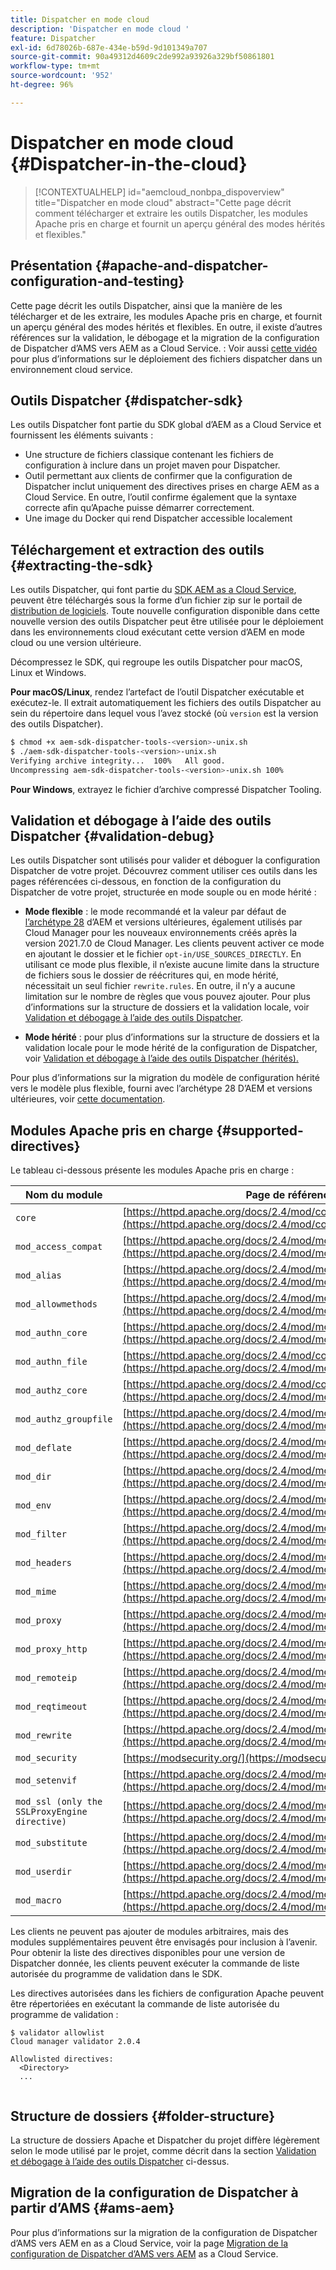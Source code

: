 ```yaml
---
title: Dispatcher en mode cloud
description: 'Dispatcher en mode cloud '
feature: Dispatcher
exl-id: 6d78026b-687e-434e-b59d-9d101349a707
source-git-commit: 90a49312d4609c2de992a93926a329bf50861801
workflow-type: tm+mt
source-wordcount: '952'
ht-degree: 96%

---
```


# Dispatcher en mode cloud {#Dispatcher-in-the-cloud}

>[!CONTEXTUALHELP]
>id="aemcloud_nonbpa_dispoverview"
>title="Dispatcher en mode cloud"
>abstract="Cette page décrit comment télécharger et extraire les outils Dispatcher, les modules Apache pris en charge et fournit un aperçu général des modes hérités et flexibles."

## Présentation {#apache-and-dispatcher-configuration-and-testing}

Cette page décrit les outils Dispatcher, ainsi que la manière de les télécharger et de les extraire, les modules Apache pris en charge, et fournit un aperçu général des modes hérités et flexibles. En outre, il existe d’autres références sur la validation, le débogage et la migration de la configuration de Dispatcher d’AMS vers AEM as a Cloud Service. : Voir aussi [cette vidéo](https://experienceleague.adobe.com/docs/experience-manager-learn/cloud-service/cloud-5/cloud5-aem-dispatcher-cloud.html) pour plus d’informations sur le déploiement des fichiers dispatcher dans un environnement cloud service.

## Outils Dispatcher {#dispatcher-sdk}

Les outils Dispatcher font partie du SDK global d’AEM as a Cloud Service et fournissent les éléments suivants :

* Une structure de fichiers classique contenant les fichiers de configuration à inclure dans un projet maven pour Dispatcher.
* Outil permettant aux clients de confirmer que la configuration de Dispatcher inclut uniquement des directives prises en charge AEM as a Cloud Service. En outre, l’outil confirme également que la syntaxe correcte afin qu’Apache puisse démarrer correctement.
* Une image du Docker qui rend Dispatcher accessible localement

## Téléchargement et extraction des outils {#extracting-the-sdk}

Les outils Dispatcher, qui font partie du [SDK AEM as a Cloud Service](/help/implementing/developing/introduction/aem-as-a-cloud-service-sdk.md), peuvent être téléchargés sous la forme d’un fichier zip sur le portail de [distribution de logiciels](https://downloads.experiencecloud.adobe.com/content/software-distribution/en/aemcloud.html). Toute nouvelle configuration disponible dans cette nouvelle version des outils Dispatcher peut être utilisée pour le déploiement dans les environnements cloud exécutant cette version d’AEM en mode cloud ou une version ultérieure.

Décompressez le SDK, qui regroupe les outils Dispatcher pour macOS, Linux et Windows.

**Pour macOS/Linux**, rendez l’artefact de l’outil Dispatcher exécutable et exécutez-le. Il extrait automatiquement les fichiers des outils Dispatcher au sein du répertoire dans lequel vous l’avez stocké (où `version` est la version des outils Dispatcher).

```bash
$ chmod +x aem-sdk-dispatcher-tools-<version>-unix.sh
$ ./aem-sdk-dispatcher-tools-<version>-unix.sh
Verifying archive integrity...  100%   All good.
Uncompressing aem-sdk-dispatcher-tools-<version>-unix.sh 100%
```

**Pour Windows**, extrayez le fichier d’archive compressé Dispatcher Tooling.

## Validation et débogage à l’aide des outils Dispatcher {#validation-debug}

Les outils Dispatcher sont utilisés pour valider et déboguer la configuration Dispatcher de votre projet. Découvrez comment utiliser ces outils dans les pages référencées ci-dessous, en fonction de la configuration du Dispatcher de votre projet, structurée en mode souple ou en mode hérité :

* **Mode flexible** : le mode recommandé et la valeur par défaut de [l’archétype 28](https://experienceleague.adobe.com/docs/experience-manager-core-components/using/developing/archetype/overview.html?lang=fr) d’AEM et versions ultérieures, également utilisés par Cloud Manager pour les nouveaux environnements créés après la version 2021.7.0 de Cloud Manager. Les clients peuvent activer ce mode en ajoutant le dossier et le fichier `opt-in/USE_SOURCES_DIRECTLY`. En utilisant ce mode plus flexible, il n’existe aucune limite dans la structure de fichiers sous le dossier de réécritures qui, en mode hérité, nécessitait un seul fichier `rewrite.rules`. En outre, il n’y a aucune limitation sur le nombre de règles que vous pouvez ajouter. Pour plus d’informations sur la structure de dossiers et la validation locale, voir [Validation et débogage à l’aide des outils Dispatcher](/help/implementing/dispatcher/validation-debug.md).

* **Mode hérité** : pour plus d’informations sur la structure de dossiers et la validation locale pour le mode hérité de la configuration de Dispatcher, voir [Validation et débogage à l’aide des outils Dispatcher (hérités).](/help/implementing/dispatcher/validation-debug-legacy.md)

Pour plus d’informations sur la migration du modèle de configuration hérité vers le modèle plus flexible, fourni avec l’archétype 28 D’AEM et versions ultérieures, voir [cette documentation](/help/implementing/dispatcher/validation-debug.md#migrating).

## Modules Apache pris en charge {#supported-directives}

Le tableau ci-dessous présente les modules Apache pris en charge :

| Nom du module | Page de référence |
|---|---|
| `core` | [https://httpd.apache.org/docs/2.4/mod/core.html](https://httpd.apache.org/docs/2.4/mod/core.html) |
| `mod_access_compat` | [https://httpd.apache.org/docs/2.4/mod/mod_access_compat.html](https://httpd.apache.org/docs/2.4/mod/mod_access_compat.html) |
| `mod_alias` | [https://httpd.apache.org/docs/2.4/mod/mod_alias.html](https://httpd.apache.org/docs/2.4/mod/mod_alias.html) |
| `mod_allowmethods` | [https://httpd.apache.org/docs/2.4/mod/mod_allowmethods.html](https://httpd.apache.org/docs/2.4/mod/mod_allowmethods.html) |
| `mod_authn_core` | [https://httpd.apache.org/docs/2.4/mod/mod_authn_core.html](https://httpd.apache.org/docs/2.4/mod/mod_authn_core.html) |
| `mod_authn_file` | [https://httpd.apache.org/docs/2.4/mod/core.html](https://httpd.apache.org/docs/2.4/mod/mod_authn_file.html) |
| `mod_authz_core` | [https://httpd.apache.org/docs/2.4/mod/core.html](https://httpd.apache.org/docs/2.4/mod/mod_authz_core.html) |
| `mod_authz_groupfile` | [https://httpd.apache.org/docs/2.4/mod/mod_authz_groupfile.html](https://httpd.apache.org/docs/2.4/mod/mod_authz_groupfile.html) |
| `mod_deflate` | [https://httpd.apache.org/docs/2.4/mod/mod_deflate.html](https://httpd.apache.org/docs/2.4/mod/mod_deflate.html) |
| `mod_dir` | [https://httpd.apache.org/docs/2.4/mod/mod_dir.html](https://httpd.apache.org/docs/2.4/mod/mod_dir.html) |
| `mod_env` | [https://httpd.apache.org/docs/2.4/mod/mod_env.html](https://httpd.apache.org/docs/2.4/mod/mod_env.html) |
| `mod_filter` | [https://httpd.apache.org/docs/2.4/mod/mod_filter.html](https://httpd.apache.org/docs/2.4/mod/mod_filter.html) |
| `mod_headers` | [https://httpd.apache.org/docs/2.4/mod/mod_headers.html](https://httpd.apache.org/docs/2.4/mod/mod_headers.html) |
| `mod_mime` | [https://httpd.apache.org/docs/2.4/mod/mod_mime.html](https://httpd.apache.org/docs/2.4/mod/mod_mime.html) |
| `mod_proxy` | [https://httpd.apache.org/docs/2.4/mod/mod_proxy.html](https://httpd.apache.org/docs/2.4/mod/mod_proxy.html) |
| `mod_proxy_http` | [https://httpd.apache.org/docs/2.4/mod/mod_proxy_http.html](https://httpd.apache.org/docs/2.4/mod/mod_proxy_http.html) |
| `mod_remoteip` | [https://httpd.apache.org/docs/2.4/mod/mod_remoteip.html](https://httpd.apache.org/docs/2.4/mod/mod_remoteip.html) |
| `mod_reqtimeout` | [https://httpd.apache.org/docs/2.4/mod/mod_reqtimeout.html](https://httpd.apache.org/docs/2.4/mod/mod_reqtimeout.html) |
| `mod_rewrite` | [https://httpd.apache.org/docs/2.4/mod/mod_rewrite.html](https://httpd.apache.org/docs/2.4/mod/mod_rewrite.html) |
| `mod_security` | [https://modsecurity.org/](https://modsecurity.org/) |
| `mod_setenvif` | [https://httpd.apache.org/docs/2.4/mod/mod_setenvif.html](https://httpd.apache.org/docs/2.4/mod/mod_setenvif.html) |
| `mod_ssl (only the SSLProxyEngine directive)` | [https://httpd.apache.org/docs/2.4/mod/mod_ssl.html#sslproxyengine](https://httpd.apache.org/docs/2.4/mod/mod_ssl.html#sslproxyengine) |
| `mod_substitute` | [https://httpd.apache.org/docs/2.4/mod/mod_substitute.html](https://httpd.apache.org/docs/2.4/mod/mod_substitute.html) |
| `mod_userdir` | [https://httpd.apache.org/docs/2.4/mod/mod_userdir.html](https://httpd.apache.org/docs/2.4/mod/mod_userdir.html) |
| `mod_macro` | [https://httpd.apache.org/docs/2.4/mod/mod_macro.html](https://httpd.apache.org/docs/2.4/mod/mod_macro.html) |


Les clients ne peuvent pas ajouter de modules arbitraires, mais des modules supplémentaires peuvent être envisagés pour inclusion à l’avenir. Pour obtenir la liste des directives disponibles pour une version de Dispatcher donnée, les clients peuvent exécuter la commande de liste autorisée du programme de validation dans le SDK.

Les directives autorisées dans les fichiers de configuration Apache peuvent être répertoriées en exécutant la commande de liste autorisée du programme de validation :

```
$ validator allowlist
Cloud manager validator 2.0.4
 
Allowlisted directives:
  <Directory>
  ...
  
```

## Structure de dossiers {#folder-structure}

La structure de dossiers Apache et Dispatcher du projet diffère légèrement selon le mode utilisé par le projet, comme décrit dans la section [Validation et débogage à l’aide des outils Dispatcher](#validation-debug) ci-dessus.

## Migration de la configuration de Dispatcher à partir d’AMS {#ams-aem}

Pour plus d’informations sur la migration de la configuration de Dispatcher d’AMS vers AEM en as a Cloud Service, voir la page [Migration de la configuration de Dispatcher d’AMS vers AEM](/help/implementing/dispatcher/ams-aem.md) as a Cloud Service.
